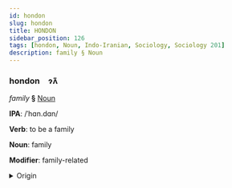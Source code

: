 ```yaml
---
id: hondon
slug: hondon
title: HONDON
sidebar_position: 126
tags: [hondon, Noun, Indo-Iranian, Sociology, Sociology 201]
description: family § Noun
---
```


### hondon&emsp;<span kind="abugida">ɂ̃ʌ̃</span>

*family* **§** [Noun](../../tags/Noun)

**IPA**: /ˈhɑn.dɑn/

**Verb**: to be a family

**Noun**: family

**Modifier**: family-related

<details>
    <summary>Origin</summary>
    Urdu خانْدان⁩ xāndān /xɑːn.d̪ɑːn/<br/>
    <em>Indo-Iranian Language Family</em>
</details>